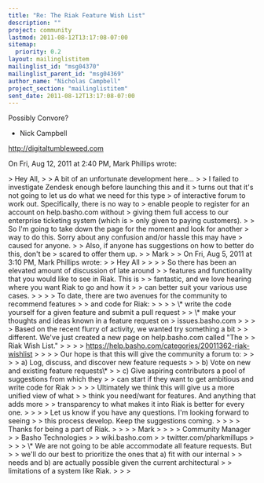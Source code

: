 ```yaml
---
title: "Re: The Riak Feature Wish List"
description: ""
project: community
lastmod: 2011-08-12T13:17:08-07:00
sitemap:
  priority: 0.2
layout: mailinglistitem
mailinglist_id: "msg04370"
mailinglist_parent_id: "msg04369"
author_name: "Nicholas Campbell"
project_section: "mailinglistitem"
sent_date: 2011-08-12T13:17:08-07:00
---
```



Possibly Convore?

- Nick Campbell

http://digitaltumbleweed.com


On Fri, Aug 12, 2011 at 2:40 PM, Mark Phillips  wrote:

&gt; Hey All,
&gt;
&gt; A bit of an unfortunate development here...
&gt;
&gt; I failed to investigate Zendesk enough before launching this and it
&gt; turns out that it's not going to let us do what we need for this type
&gt; of interactive forum to work out. Specifically, there is no way to
&gt; enable people to register for an account on help.basho.com without
&gt; giving them full access to our enterprise ticketing system (which is
&gt; only given to paying customers).
&gt;
&gt; So I'm going to take down the page for the moment and look for another
&gt; way to do this. Sorry about any confusion and/or hassle this may have
&gt; caused for anyone.
&gt;
&gt; Also, if anyone has suggestions on how to better do this, don't be
&gt; scared to offer them up.
&gt;
&gt; Mark
&gt;
&gt; On Fri, Aug 5, 2011 at 3:10 PM, Mark Phillips  wrote:
&gt; &gt; Hey All
&gt; &gt;
&gt; &gt; So there has been an elevated amount of discussion of late around
&gt; &gt; features and functionality that you would like to see in Riak. This is
&gt; &gt; fantastic, and we love hearing where you want Riak to go and how it
&gt; &gt; can better suit your various use cases.
&gt; &gt;
&gt; &gt; To date, there are two avenues for the community to recommend features
&gt; &gt; and code for Riak:
&gt; &gt;
&gt; &gt; \\* write the code yourself for a given feature and submit a pull request
&gt; &gt; \\* make your thoughts and ideas known in a feature request on
&gt; issues.basho.com
&gt; &gt;
&gt; &gt; Based on the recent flurry of activity, we wanted try something a bit
&gt; &gt; different. We've just created a new page on help.basho.com called "The
&gt; &gt; Riak Wish List."
&gt; &gt;
&gt; &gt; https://help.basho.com/categories/20011362-riak-wishlist
&gt; &gt;
&gt; &gt; Our hope is that this will give the community a forum to:
&gt; &gt;
&gt; &gt; a) Log, discuss, and discover new feature requests
&gt; &gt; b) Vote on new and existing feature requests\\*
&gt; &gt; c) Give aspiring contributors a pool of suggestions from which they
&gt; &gt; can start if they want to get ambitious and write code for Riak
&gt; &gt;
&gt; &gt; Ultimately we think this will give us a more unified view of what
&gt; &gt; think you need/want for features. And anything that adds more
&gt; &gt; transparency to what makes it into Riak is better for every one.
&gt; &gt;
&gt; &gt; Let us know if you have any questions. I'm looking forward to seeing
&gt; &gt; this process develop. Keep the suggestions coming.
&gt; &gt;
&gt; &gt; Thanks for being a part of Riak.
&gt; &gt;
&gt; &gt; Mark
&gt; &gt;
&gt; &gt; Community Manager
&gt; &gt; Basho Technologies
&gt; &gt; wiki.basho.com
&gt; &gt; twitter.com/pharkmillups
&gt; &gt;
&gt; &gt; \\* We are not going to be able accommodate all feature requests. But
&gt; &gt; we'll do our best to prioritize the ones that a) fit with our internal
&gt; &gt; needs and b) are actually possible given the current architectural
&gt; &gt; limitations of a system like Riak.
&gt; &gt;
&gt;

